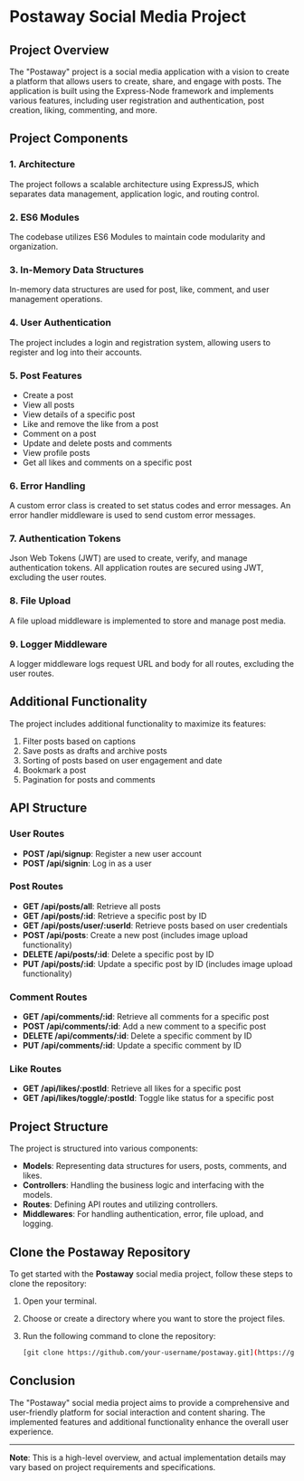 # Postaway Social Media Project

## Project Overview

The "Postaway" project is a social media application with a vision to create a platform that allows users to create, share, and engage with posts. The application is built using the Express-Node framework and implements various features, including user registration and authentication, post creation, liking, commenting, and more.

## Project Components

### 1. Architecture

The project follows a scalable architecture using ExpressJS, which separates data management, application logic, and routing control.

### 2. ES6 Modules

The codebase utilizes ES6 Modules to maintain code modularity and organization.

### 3. In-Memory Data Structures

In-memory data structures are used for post, like, comment, and user management operations.

### 4. User Authentication

The project includes a login and registration system, allowing users to register and log into their accounts.

### 5. Post Features

- Create a post
- View all posts
- View details of a specific post
- Like and remove the like from a post
- Comment on a post
- Update and delete posts and comments
- View profile posts
- Get all likes and comments on a specific post

### 6. Error Handling

A custom error class is created to set status codes and error messages. An error handler middleware is used to send custom error messages.

### 7. Authentication Tokens

Json Web Tokens (JWT) are used to create, verify, and manage authentication tokens. All application routes are secured using JWT, excluding the user routes.

### 8. File Upload

A file upload middleware is implemented to store and manage post media.

### 9. Logger Middleware

A logger middleware logs request URL and body for all routes, excluding the user routes.

## Additional Functionality

The project includes additional functionality to maximize its features:

1. Filter posts based on captions
2. Save posts as drafts and archive posts
3. Sorting of posts based on user engagement and date
4. Bookmark a post
5. Pagination for posts and comments

## API Structure

### User Routes

- **POST /api/signup**: Register a new user account
- **POST /api/signin**: Log in as a user

### Post Routes

- **GET /api/posts/all**: Retrieve all posts
- **GET /api/posts/:id**: Retrieve a specific post by ID
- **GET /api/posts/user/:userId**: Retrieve posts based on user credentials
- **POST /api/posts**: Create a new post (includes image upload functionality)
- **DELETE /api/posts/:id**: Delete a specific post by ID
- **PUT /api/posts/:id**: Update a specific post by ID (includes image upload functionality)

### Comment Routes

- **GET /api/comments/:id**: Retrieve all comments for a specific post
- **POST /api/comments/:id**: Add a new comment to a specific post
- **DELETE /api/comments/:id**: Delete a specific comment by ID
- **PUT /api/comments/:id**: Update a specific comment by ID

### Like Routes

- **GET /api/likes/:postId**: Retrieve all likes for a specific post
- **GET /api/likes/toggle/:postId**: Toggle like status for a specific post

## Project Structure

The project is structured into various components:

- **Models**: Representing data structures for users, posts, comments, and likes.
- **Controllers**: Handling the business logic and interfacing with the models.
- **Routes**: Defining API routes and utilizing controllers.
- **Middlewares**: For handling authentication, error, file upload, and logging.


## Clone the Postaway Repository

To get started with the **Postaway** social media project, follow these steps to clone the repository:

1. Open your terminal.

2. Choose or create a directory where you want to store the project files.

3. Run the following command to clone the repository:

   ```bash
   [git clone https://github.com/your-username/postaway.git](https://github.com/VoidMain0xx/Social-Media-API-I.git)


## Conclusion

The "Postaway" social media project aims to provide a comprehensive and user-friendly platform for social interaction and content sharing. The implemented features and additional functionality enhance the overall user experience.

---

**Note**: This is a high-level overview, and actual implementation details may vary based on project requirements and specifications.
